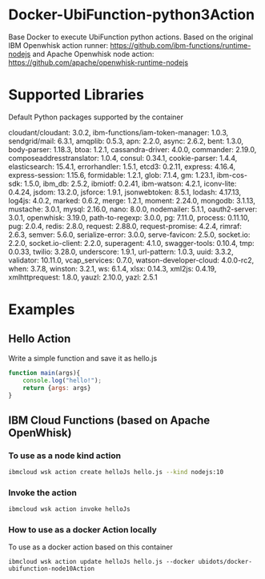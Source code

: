 # Docker-UbiFunction-python3Action

Base Docker to execute UbiFunction python actions. Based on the original IBM Openwhisk action runner: https://github.com/ibm-functions/runtime-nodejs and Apache Openwhisk node action: https://github.com/apache/openwhisk-runtime-nodejs

# Supported Libraries

Default Python packages supported by the container

cloudant/cloudant: 3.0.2,
ibm-functions/iam-token-manager: 1.0.3,
sendgrid/mail: 6.3.1,
amqplib: 0.5.3,
apn: 2.2.0,
async: 2.6.2,
bent: 1.3.0,
body-parser: 1.18.3,
btoa: 1.2.1,
cassandra-driver: 4.0.0,
commander: 2.19.0,
composeaddresstranslator: 1.0.4,
consul: 0.34.1,
cookie-parser: 1.4.4,
elasticsearch: 15.4.1,
errorhandler: 1.5.1,
etcd3: 0.2.11,
express: 4.16.4,
express-session: 1.15.6,
formidable: 1.2.1,
glob: 7.1.4,
gm: 1.23.1,
ibm-cos-sdk: 1.5.0,
ibm_db: 2.5.2,
ibmiotf: 0.2.41,
ibm-watson: 4.2.1,
iconv-lite: 0.4.24,
jsdom: 13.2.0,
jsforce: 1.9.1,
jsonwebtoken: 8.5.1,
lodash: 4.17.13,
log4js: 4.0.2,
marked: 0.6.2,
merge: 1.2.1,
moment: 2.24.0,
mongodb: 3.1.13,
mustache: 3.0.1,
mysql: 2.16.0,
nano: 8.0.0,
nodemailer: 5.1.1,
oauth2-server: 3.0.1,
openwhisk: 3.19.0,
path-to-regexp: 3.0.0,
pg: 7.11.0,
process: 0.11.10,
pug: 2.0.4,
redis: 2.8.0,
request: 2.88.0,
request-promise: 4.2.4,
rimraf: 2.6.3,
semver: 5.6.0,
serialize-error: 3.0.0,
serve-favicon: 2.5.0,
socket.io: 2.2.0,
socket.io-client: 2.2.0,
superagent: 4.1.0,
swagger-tools: 0.10.4,
tmp: 0.0.33,
twilio: 3.28.0,
underscore: 1.9.1,
url-pattern: 1.0.3,
uuid: 3.3.2,
validator: 10.11.0,
vcap_services: 0.7.0,
watson-developer-cloud: 4.0.0-rc2,
when: 3.7.8,
winston: 3.2.1,
ws: 6.1.4,
xlsx: 0.14.3,
xml2js: 0.4.19,
xmlhttprequest: 1.8.0,
yauzl: 2.10.0,
yazl: 2.5.1

# Examples

## Hello Action
Write a simple function and save it as hello.js

```js
function main(args){
    console.log("hello!");
    return {args: args}
}
```

## IBM Cloud Functions (based on Apache OpenWhisk)

### To use as a node kind action

```bash
ibmcloud wsk action create helloJs hello.js --kind nodejs:10
```

### Invoke the action

```bash
ibmcloud wsk action invoke helloJs
```

### How to use as a docker Action locally

To use as a docker action based on this container

```
ibmcloud wsk action update helloJs hello.js --docker ubidots/docker-ubifunction-node10Action
```
